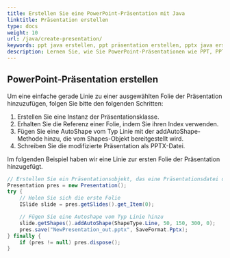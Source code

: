 ```yaml
---
title: Erstellen Sie eine PowerPoint-Präsentation mit Java
linktitle: Präsentation erstellen
type: docs
weight: 10
url: /java/create-presentation/
keywords: ppt java erstellen, ppt präsentation erstellen, pptx java erstellen
description: Lernen Sie, wie Sie PowerPoint-Präsentationen wie PPT, PPTX von Grund auf mit Java erstellen können.
---
```


## **PowerPoint-Präsentation erstellen**
Um eine einfache gerade Linie zu einer ausgewählten Folie der Präsentation hinzuzufügen, folgen Sie bitte den folgenden Schritten:

1. Erstellen Sie eine Instanz der Präsentationsklasse.
1. Erhalten Sie die Referenz einer Folie, indem Sie ihren Index verwenden.
1. Fügen Sie eine AutoShape vom Typ Linie mit der addAutoShape-Methode hinzu, die vom Shapes-Objekt bereitgestellt wird.
1. Schreiben Sie die modifizierte Präsentation als PPTX-Datei.

Im folgenden Beispiel haben wir eine Linie zur ersten Folie der Präsentation hinzugefügt.

```java
// Erstellen Sie ein Präsentationsobjekt, das eine Präsentationsdatei darstellt
Presentation pres = new Presentation();
try {
    // Holen Sie sich die erste Folie
    ISlide slide = pres.getSlides().get_Item(0);

    // Fügen Sie eine Autoshape vom Typ Linie hinzu
    slide.getShapes().addAutoShape(ShapeType.Line, 50, 150, 300, 0);
    pres.save("NewPresentation_out.pptx", SaveFormat.Pptx);
} finally {
    if (pres != null) pres.dispose();
}
```